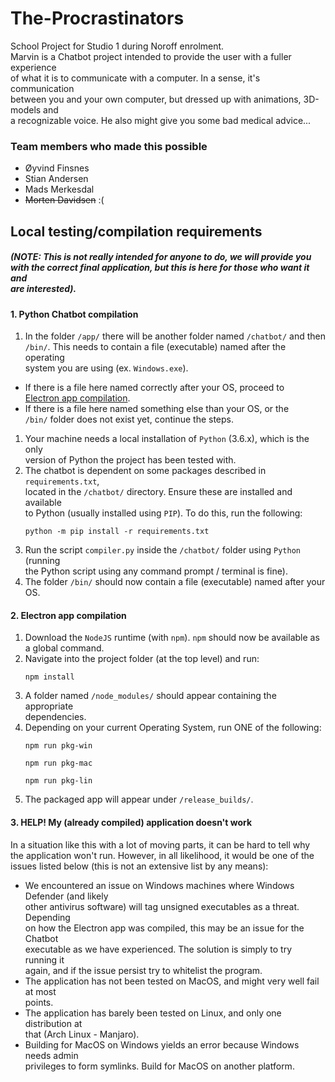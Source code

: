 # The-Procrastinators

School Project for Studio 1 during Noroff enrolment.\
Marvin is a Chatbot project intended to provide the user with a fuller experience\
of what it is to communicate with a computer. In a sense, it's communication\
between you and your own computer, but dressed up with animations, 3D-models and\
a recognizable voice. He also might give you some bad medical advice...

### Team members who made this possible

-  Øyvind Finsnes
-  Stian Andersen
-  Mads Merkesdal
-  ~~Morten Davidsen~~ :(

## Local testing/compilation requirements
##### (NOTE: This is not really intended for anyone to do, we will provide you<br/>with the correct final application, but this is here for those who want it and<br/>are interested).

#### 1. Python Chatbot compilation

1. In the folder `/app/` there will be another folder named `/chatbot/` and then\
   `/bin/`. This needs to contain a file (executable) named after the operating\
   system you are using (ex. `Windows.exe`).
-  If there is a file here named correctly after your OS, proceed to\
   [Electron app compilation](####-2.-Electron-app-compilation).
-  If there is a file here named something else than your OS, or the\
   `/bin/` folder does not exist yet, continue the steps.
1. Your machine needs a local installation of `Python` (3.6.x), which is the only\
   version of Python the project has been tested with.
2. The chatbot is dependent on some packages described in `requirements.txt`,\
   located in the `/chatbot/` directory. Ensure these are installed and available\
   to Python (usually installed using `PIP`). To do this, run the following:
   ```
   python -m pip install -r requirements.txt
   ```
3. Run the script `compiler.py` inside the `/chatbot/` folder using `Python` (running\
   the Python script using any command prompt / terminal is fine).
4. The folder `/bin/` should now contain a file (executable) named after your OS.

#### 2. Electron app compilation

1. Download the `NodeJS` runtime (with `npm`). `npm` should now be available as\
   a global command.
2. Navigate into the project folder (at the top level) and run:
   ```
   npm install
   ```
3. A folder named `/node_modules/` should appear containing the appropriate\
   dependencies.
4. Depending on your current Operating System, run ONE of the following:
   ```
   npm run pkg-win

   npm run pkg-mac

   npm run pkg-lin
   ```
5. The packaged app will appear under `/release_builds/`.

#### 3. HELP! My (already compiled) application doesn't work

In a situation like this with a lot of moving parts, it can be hard to tell why\
the application won't run. However, in all likelihood, it would be one of the\
issues listed below (this is not an extensive list by any means):

-  We encountered an issue on Windows machines where Windows Defender (and likely\
   other antivirus software) will tag unsigned executables as a threat. Depending\
   on how the Electron app was compiled, this may be an issue for the Chatbot\
   executable as we have experienced. The solution is simply to try running it\
   again, and if the issue persist try to whitelist the program.
-  The application has not been tested on MacOS, and might very well fail at most\
   points.
-  The application has barely been tested on Linux, and only one distribution at\
   that (Arch Linux - Manjaro).
-  Building for MacOS on Windows yields an error because Windows needs admin\
   privileges to form symlinks. Build for MacOS on another platform.
